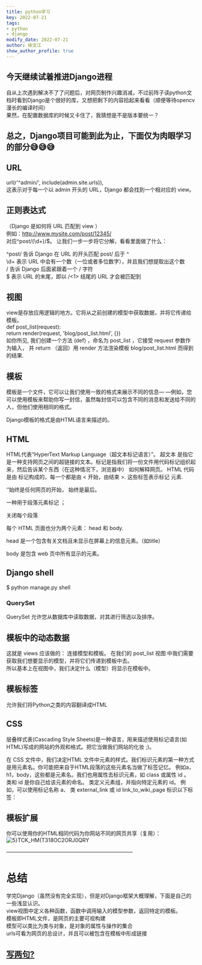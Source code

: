 ```yaml
---
title: python学习
key: 2022-07-21
tags: 
- python
- django
modify_date: 2022-07-21
author: 徐文江
show_author_profile: true
---
```




## 今天继续试着推进Django进程   
<!--more-->     
自从上次遇到解决不了了问题后，对网页制作兴趣消减，不过前阵子读python文档时看到Django是个很好的库，又想把剩下的内容拾起来看看（顺便等待opencv漫长的编译时间）     
果然，在配置数据库的时候又卡住了，我猜想是不是版本要统一？   
## 总之，Django项目可能到此为止，下面仅为肉眼学习的部分:sweat_smile::sweat_smile::sweat_smile:     

## URL   
url(r'^admin/', include(admin.site.urls)),   
这表示对于每一个以 admin 开头的 URL，Django 都会找到一个相对应的 view。   

## 正则表达式    
（Django 是如何将 URL 匹配到 view ）   
例如：http://www.mysite.com/post/12345/   
对应^post/(\d+)/$。 让我们一步一步将它分解，看看里面做了什么：   

^post/ 告诉 Django 在 URL 的开头匹配 post/ 后于 ^   
\d+ 表示 URL 中会有一个数（一位或者多位数字），并且我们想提取出这个数   
/ 告诉 Django 后面紧跟着一个 / 字符   
$ 表示 URL 的末尾，即以 /<1> 结尾的 URL 才会被匹配到   


## 视图   
view是存放应用逻辑的地方。它将从之前创建的模型中获取数据，并将它传递给 模板。    
def post_list(request):    
    return render(request, 'blog/post_list.html', {})    
如你所见, 我们创建一个方法 (def) ，命名为 post_list ，它接受 request 参数作为输入， 并 return （返回）用 render 方法渲染模板 blog/post_list.html 而得到的结果.     

## 模板    
模板是一个文件，它可以让我们使用一致的格式来展示不同的信息— —例如，您可以使用模板来帮助你写一封信，虽然每封信可以包含不同的消息和发送给不同的人，但他们使用相同的格式。     

Django模板的格式是由HTML语言来描述的。    

## HTML    
HTML代表“HyperText Markup Language（超文本标记语言）”。 超文本 是指它是一种支持网页之间的超链接的文本。标记是指我们将一份文件用代码标记组织起来，然后告诉某个东西（在这种情况下，浏览器中） 如何解释网页。 HTML 代码是由 标记构成的，每一个都是由 < 开始，由结束 >. 这些标签表示标记 元素.   

‘<html>’始终是任何网页的开始， </html> 始终是最后。    

<p> 一种用于段落元素标记 ；</p> 关闭每个段落    

每个 HTML 页面也分为两个元素： head 和 body.    

head 是一个包含有关文档且未显示在屏幕上的信息元素。（如title）    

body 是包含 web 页中所有显示的元素。    

## Django shell   
$ python manage.py shell    


### QuerySet    
QuerySet 允许您从数据库中读取数据，对其进行筛选以及排序。    

## 模板中的动态数据   
这就是 views 应该做的： 连接模型和模板。 在我们的 post_list 视图 中我们需要获取我们想要显示的模型，并将它们传递到模板中去。   
所以基本上在视图中，我们决定什么（模型）将显示在模板中。   


## 模板标签    
允许我们将Python之类的内容翻译成HTML    



## CSS    
层叠样式表(Cascading Style Sheets)是一种语言，用来描述使用标记语言(如HTML)写成的网站的外观和格式。把它当做我们网站的化妆 ;)。    


在 CSS 文件中，我们决定HTML 文件中元素的样式。我们标识元素的第一种方式是用元素名。你可能把来自于HTML段落的这些元素名当做了标签记忆。 例如a，h1，body，这些都是元素名。我们也用属性去标识元素，如 class 或属性 id 。 类和 id 是你自己给该元素的命名。 类定义元素组，并指向特定元素的 id。 例如，可以使用标记名称 a、 类 external_link 或 id link_to_wiki_page 标识以下标签：    
## 模板扩展   
你可以使用你的HTML相同代码为你网站不同的网页共享（复用）：     
![5}TCK_HM(T318OC2ORJ0QRY](https://user-images.githubusercontent.com/92584983/180715865-edc24317-0317-4392-99b9-7434a797703e.png)

————————————————————————

# 总结   
学完Django（虽然没有完全实现），但是对Django框架大概理解，下面是自己的一些浅显认识。      
view视图中定义各种函数，函数中调用输入的模型参数，返回特定的模板。    
模板即HTML文件，是网页的主要可视构建   
模型可以类比为类与对象，是对象的属性与操作的集合    
urls可看为网页的总设计，并且可以被包含在模板中形成链接   



## [写两句?](https://github.com/HEA1OR/HEA1OR.github.io/tree/master/_posts)